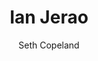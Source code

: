 ---
title: "Ian Jerao"
layout: "post"
year: "2024"
featured: "/images/photography/people/portraits/ianjerao/ianjerao9.jpg"
rank: 9970
images:
  - "/images/photography/people/portraits/ianjerao/ianjerao7.jpg"
  - "/images/photography/people/portraits/ianjerao/ianjerao10.jpg"
  - "/images/photography/people/portraits/ianjerao/ianjerao12.jpg"
  - "/images/photography/people/portraits/ianjerao/ianjerao16.jpg"
  - "/images/photography/people/portraits/ianjerao/ianjerao19.jpg"
  - "/images/photography/people/portraits/ianjerao/ianjerao24.jpg"
  - "/images/photography/people/portraits/ianjerao/ianjerao29.jpg"
  - "/images/photography/people/portraits/ianjerao/ianjerao30.jpg"

GalleryColumns: 2
darkmode: true

Showtitle: true
Showdescription: true
Showauthor: true
Showyear: true
Showlinks: true

description: |
    Ian Jerao is a theatre performer in Wellington. I had the pleasure of doing a studio shoot for Ian and managed to capture his vibe perfectly in my images. It was an absolute joy to do this shoot for Ian, and it was a first to have someone sing for me while I took photos of them.
descriptionLabel: "About"
author: "Seth Copeland"
authorLabel: "Author"
year: "2024"
yearLabel: "Year"
links: |
    [Instagram](https://instagram.com/altfullstop) 
    <br> [YouTube](https://youtube.com/@altfullstop)
linksLabel: "Links"

titleFontSize: "32px"
titleFontWeight: "bold"
descriptionFontSize: "18px"
descriptionFontWeight: "bold"
descriptionLabelFontSize: "16px"
descriptionLabelFontWeight: "600"
authorFontSize: "18px"
authorFontWeight: "bold"
authorLabelFontSize: "16px"
authorLabelFontWeight: "600"
yearFontSize: "18px"
yearFontWeight: "bold"
yearLabelFontSize: "16px"
yearLabelFontWeight: "600"
linksFontSize: "18px"
linksFontWeight: "400"
linksLabelFontSize: "16px"
linksLabelFontWeight: "600"
---